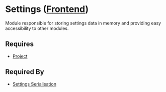 # Settings ([Frontend](../../frontend.md))

Module responsible for storing settings data in memory and providing easy accessibility to other modules.

## Requires

- [Project](../project/project.md)

## Required By

- [Settings Serialisation](../../settings_file_format/serialisation.md)
